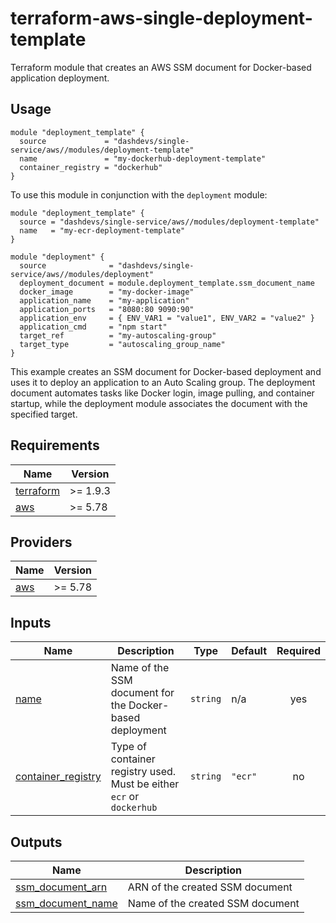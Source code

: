 # terraform-aws-single-deployment-template

Terraform module that creates an AWS SSM document for Docker-based application deployment.

## Usage

```
module "deployment_template" {
  source             = "dashdevs/single-service/aws//modules/deployment-template"
  name               = "my-dockerhub-deployment-template"
  container_registry = "dockerhub"
}
```

To use this module in conjunction with the `deployment` module:

```
module "deployment_template" {
  source = "dashdevs/single-service/aws//modules/deployment-template"
  name   = "my-ecr-deployment-template"
}

module "deployment" {
  source              = "dashdevs/single-service/aws//modules/deployment"
  deployment_document = module.deployment_template.ssm_document_name
  docker_image        = "my-docker-image"
  application_name    = "my-application"
  application_ports   = "8080:80 9090:90"
  application_env     = { ENV_VAR1 = "value1", ENV_VAR2 = "value2" }
  application_cmd     = "npm start"
  target_ref          = "my-autoscaling-group"
  target_type         = "autoscaling_group_name"
}
```

This example creates an SSM document for Docker-based deployment and uses it to deploy an application to an Auto Scaling group. The deployment document automates tasks like Docker login, image pulling, and container startup, while the deployment module associates the document with the specified target.

<!-- markdownlint-restore -->
<!-- markdownlint-disable -->
## Requirements

| Name | Version |
|------|---------|
| <a name="requirement_terraform"></a> [terraform](#requirement\_terraform) | >= 1.9.3 |
| <a name="requirement_aws"></a> [aws](#requirement\_aws) | >= 5.78 |

## Providers

| Name | Version |
|------|---------|
| <a name="provider_aws"></a> [aws](#provider\_aws) | >= 5.78 |

## Inputs

| Name | Description | Type | Default | Required |
|------|-------------|------|---------|:--------:|
| <a name="input_name"></a> [name](#input\_name) | Name of the SSM document for the Docker-based deployment | `string` | n/a | yes |
| <a name="input_container_registry"></a> [container\_registry](#input\_container\_registry) | Type of container registry used. Must be either `ecr` or `dockerhub` | `string` | `"ecr"` | no |

## Outputs

| Name | Description |
|------|-------------|
| <a name="output_ssm_document_arn"></a> [ssm\_document\_arn](#output\_ssm\_document\_arn) | ARN of the created SSM document |
| <a name="output_ssm_document_name"></a> [ssm\_document\_name](#output\_ssm\_document\_name) | Name of the created SSM document |
